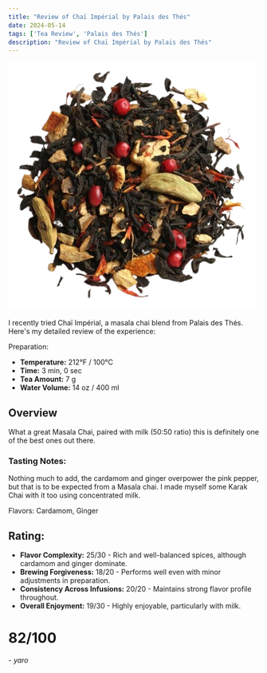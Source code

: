 ```yaml
---
title: "Review of Chaï Impérial by Palais des Thés"
date: 2024-05-14
tags: ['Tea Review', 'Palais des Thés']
description: "Review of Chaï Impérial by Palais des Thés"
---
```


![](771-34801-v9p8uywm6p-removebg-preview.png)

I recently tried Chaï Impérial, a masala chai blend from Palais des Thés. Here's my detailed review of the experience:

Preparation:

- **Temperature:** 212°F / 100°C
- **Time:** 3 min, 0 sec
- **Tea Amount:** 7 g
- **Water Volume:** 14 oz / 400 ml

## Overview

What a great Masala Chai, paired with milk (50:50 ratio) this is definitely one of the best ones out there.

### Tasting Notes:

Nothing much to add, the cardamom and ginger overpower the pink pepper, but that is to be expected from a Masala chai. I made myself some Karak Chai with it too using concentrated milk.

Flavors: Cardamom, Ginger

## Rating:

- **Flavor Complexity:** 25/30 - Rich and well-balanced spices, although cardamom and ginger dominate.
- **Brewing Forgiveness:** 18/20 - Performs well even with minor adjustments in preparation.
- **Consistency Across Infusions:** 20/20 - Maintains strong flavor profile throughout.
- **Overall Enjoyment:** 19/30 - Highly enjoyable, particularly with milk.

# 82/100

*- yaro*
